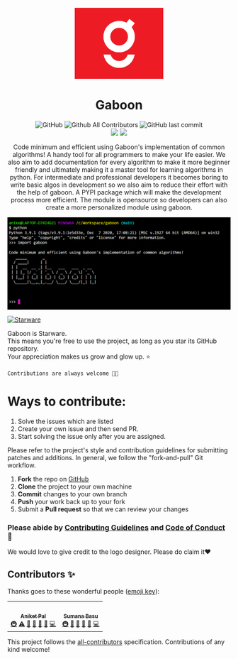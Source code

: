 <p align='center'>
<img src='https://github.com/betaoverflow/gaboon/blob/main/gaboon-logo.png' width='200'>
</p>
<h1 align='center'>Gaboon </h1>
<p align='center'>
<img alt="GitHub" src="https://img.shields.io/github/license/betaoverflow/gaboon?olor=green&style=for-the-badge">&nbsp;<img alt="Github All Contributors" src="https://img.shields.io/github/all-contributors/betaoverflow/gaboon?color=green&label=contributors&style=for-the-badge">&nbsp;<img alt="GitHub last commit" src="https://img.shields.io/github/last-commit/betaoverflow/gaboon?color=green&style=for-the-badge"><br/>
<img src='http://ForTheBadge.com/images/badges/built-by-developers.svg'>&nbsp;<img src='http://ForTheBadge.com/images/badges/built-with-love.svg'>
</p>
<p align='center'>Code minimum and efficient using Gaboon's implementation of common algorithms! A handy tool for all programmers to make your life easier. We also aim to add documentation for every algorithm to make it more beginner friendly and ultimately making it a master tool for learning algorithms in python. For intermediate and professional developers it becomes boring to write basic algos in development so we also aim to reduce their effort with the help of gaboon. A PYPI package which will make the development process more efficient. The module is opensource so developers can also create a more personalized module using gaboon. </p>

<img src='https://github.com/betaoverflow/gaboon/blob/main/gaboon-terminal.png' align='center'>


[![Starware](https://img.shields.io/badge/⭐-Starware-f5a91a?labelColor=black)](https://github.com/zepfietje/starware)

Gaboon is Starware.  
This means you're free to use the project, as long as you star its GitHub repository.  
Your appreciation makes us grow and glow up. ⭐

`Contributions are always welcome 🎉🎉`

# Ways to contribute:
1. Solve the issues which are listed
2. Create your own issue and then send PR.
3.  Start solving  the issue only after you are assigned.

Please refer to the project's style and contribution guidelines for submitting patches and additions. In general, we follow the "fork-and-pull" Git workflow.

 1. **Fork** the repo on <a href="https://github.com/betaoverflow/gaboon">GitHub</a>
 2. **Clone** the project to your own machine
 3. **Commit** changes to your own branch
 4. **Push** your work back up to your fork
 5. Submit a **Pull request** so that we can review your changes

### Please abide by  [Contributing Guidelines](https://github.com/betaoverflow/gaboon/blob/main/CODE_OF_CONDUCT.md) and [Code of Conduct](https://github.com/betaoverflow/gaboon/blob/main/CONTRIBUTING.md) 🚀
We would love to give credit to the logo designer. Please do claim it♥

## Contributors ✨

Thanks goes to these wonderful people ([emoji key](https://allcontributors.org/docs/en/emoji-key)):

<!-- ALL-CONTRIBUTORS-LIST:START - Do not remove or modify this section -->
<!-- prettier-ignore-start -->
<!-- markdownlint-disable -->
<table>
  <tr>
    <td align="center"><a href="https://aniket.live"><img src="https://avatars.githubusercontent.com/u/67703407?v=4?s=100" width="100px;" alt=""/><br /><sub><b>Aniket Pal</b></sub></a><br /><a href="#infra-Aniket762" title="Infrastructure (Hosting, Build-Tools, etc)">🚇</a> <a href="https://github.com/betaoverflow/gaboon/commits?author=Aniket762" title="Tests">⚠️</a> <a href="https://github.com/betaoverflow/gaboon/commits?author=Aniket762" title="Documentation">📖</a> <a href="#ideas-Aniket762" title="Ideas, Planning, & Feedback">🤔</a> <a href="#projectManagement-Aniket762" title="Project Management">📆</a> <a href="#maintenance-Aniket762" title="Maintenance">🚧</a> <a href="https://github.com/betaoverflow/gaboon/commits?author=Aniket762" title="Code">💻</a></td>
    <td align="center"><a href="https://sumana.live/"><img src="https://avatars.githubusercontent.com/u/63084088?v=4?s=100" width="100px;" alt=""/><br /><sub><b>Sumana Basu</b></sub></a><br /><a href="#infra-sumana2001" title="Infrastructure (Hosting, Build-Tools, etc)">🚇</a> <a href="https://github.com/betaoverflow/gaboon/pulls?q=is%3Apr+reviewed-by%3Asumana2001" title="Reviewed Pull Requests">👀</a> <a href="#plugin-sumana2001" title="Plugin/utility libraries">🔌</a> <a href="#projectManagement-sumana2001" title="Project Management">📆</a> <a href="#maintenance-sumana2001" title="Maintenance">🚧</a> <a href="https://github.com/betaoverflow/gaboon/commits?author=sumana2001" title="Code">💻</a></td>
  </tr>
</table>

<!-- markdownlint-restore -->
<!-- prettier-ignore-end -->

<!-- ALL-CONTRIBUTORS-LIST:END -->

This project follows the [all-contributors](https://github.com/all-contributors/all-contributors) specification. Contributions of any kind welcome!
